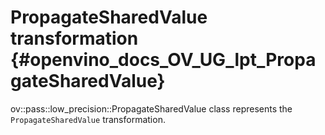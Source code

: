 # PropagateSharedValue transformation {#openvino_docs_OV_UG_lpt_PropagateSharedValue}

ov::pass::low_precision::PropagateSharedValue class represents the `PropagateSharedValue` transformation.
